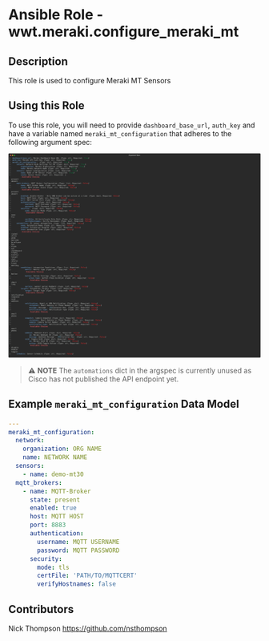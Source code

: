 # Ansible Role - wwt.meraki.configure_meraki_mt

## Description

This role is used to configure Meraki MT Sensors

## Using this Role

To use this role, you will need to provide `dashboard_base_url`, `auth_key` and have a variable named `meraki_mt_configuration` that adheres to the following argument spec:

![Argument Spec](../../assets/configure_meraki_mt.svg)

> :warning: **NOTE**
The `automations` dict in the argspec is currently unused as Cisco has not published the API endpoint yet.

## Example `meraki_mt_configuration` Data Model

```yaml
---
meraki_mt_configuration:
  network:
    organization: ORG NAME
    name: NETWORK NAME
  sensors:
    - name: demo-mt30
  mqtt_brokers:
    - name: MQTT-Broker
      state: present
      enabled: true
      host: MQTT HOST
      port: 8883
      authentication:
        username: MQTT USERNAME
        password: MQTT PASSWORD
      security:
        mode: tls
        certFile: 'PATH/TO/MQTTCERT'
        verifyHostnames: false
```

## Contributors

Nick Thompson <https://github.com/nsthompson>
